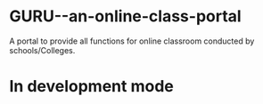 # GURU--an-online-class-portal
A portal to provide all functions for online classroom conducted by schools/Colleges.
<h1> In development mode </h1>
